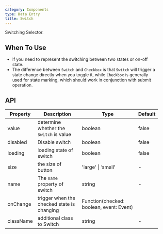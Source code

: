 ```yaml
---
category: Components
type: Data Entry
title: Switch
---
```


Switching Selector.

## When To Use

- If you need to represent the switching between two states or on-off state.
- The difference between `Switch` and `Checkbox` is that `Switch` will trigger a state change directly when you toggle it, while `Checkbox` is generally used for state marking, which should work in conjunction with submit operation.

## API

| Property | Description | Type | Default |
| --- | --- | --- | --- |
| value | determine whether the `Switch` is value | boolean | false |
| disabled | Disable switch | boolean | false |
| loading | loading state of switch | boolean | false |
| size | the size of button | 'large' \| 'small' | - |
| name | The `name` property of switch | string | - |
| onChange | trigger when the checked state is changing | Function(checked: boolean, event: Event) |  |
| className | additional class to Switch | string | - |

